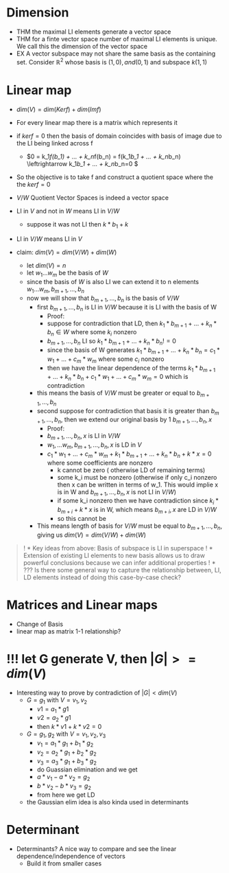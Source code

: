 # Dimension
* THM the maximal LI elements generate a vector space
* THM for a finte vector space number of maximal LI elements is unique. We call this the dimension of the vector space
* EX A vector subspace may not share the same basis as the containing set. Consider $\mathbb{R}^2$ whose basis is $(1,0), and (0,1)$ and subspace $k(1,1)$

# Linear map
* $dim(V) = dim(Kerf) + dim(Imf)$
* For every linear map there is a matrix which represents it
* if $kerf={0}$ then the basis of domain coincides with basis of image due to the LI being linked across f
  * $0 = k_1*f(b_1) + ... + k_n*f(b_n) = f(k_1*b_1 + ... + k_n*b_n) \leftrightarrow k_1*b_1 + ... + k_n*b_n=0 $
* So the objective is to take f and construct a quotient space where the the $kerf={0}$
* $V/W$ Quotient Vector Spaces is indeed a vector space

* LI in $V$ and not in $W$ means LI in $V/W$
  * suppose it was not LI then $k*b_1+k$
* LI in $V/W$ means LI in $V$

* claim: $dim(V) = dim(V/W) + dim(W)$
  * let $dim(V)=n$
  * let $w_1 ... w_m$ be the basis of $W$
  * since the basis of $W$ is also LI we can extend it to n elements $w_1 ... w_m, b_{m+1}, ..., b_n$
  * now we will show that $b_{m+1}, ..., b_n$ is the basis of $V/W$
    * first $b_{m+1}, ..., b_n$ is LI in $V/W$ because it is LI with the basis of W 
      * Proof:
      * suppose for contradiction that LD, then $k_1*b_{m+1}+ ...+ k_n*b_n \in W$ where some $k_i$ nonzero
      * $b_{m+1}, ..., b_n$ LI so $k_1*b_{m+1}+ ...+ k_n*b_n != 0$
      * since the basis of W generates  $k_1*b_{m+1}+ ...+ k_n*b_n = c_1*w_1+...+c_m*w_m$ where some $c_i$ nonzero 
      * then we have the linear dependence of the terms $k_1*b_{m+1}+ ...+ k_n*b_n + c_1*w_1+...+c_m*w_m = 0$ which is contradiction
    * this means the basis of $V/W$ must be greater or equal to $b_{m+1}, ..., b_n$ 
    * second suppose for contradiction that basis it is greater than $b_{m+1}, ..., b_n$, then we extend our original basis by 1 $b_{m+1}, ..., b_n, x$
      * Proof:
      * $b_{m+1}, ..., b_n, x$ is LI in $V/W$
      * $w_1,...w_m, b_{m+1}, ..., b_n, x$ is LD in $V$
      * $c_1*w_1 +... + c_m*w_m  + k_1*b_{m+1} + ... + k_n*b_n + k*x = 0$ where some coefficients are nonzero
        * k cannot be zero ( otherwise LD of remaining terms)
        * some k_i must be nonzero (otherwise if only c_i nonzero then x can be written in terms of w_1. This would implie x is in W and $b_{m+1}, ..., b_n, x$ is not LI in $V/W$)
        * if some k_i nonzero then we have contradiction since $k_i*b_{m+i} + k*x$ is in W, which means $b_{m+i}, x$ are LD in $V/W$
        * so this cannot be
    * This means length of basis for $V/W$ must be equal to $b_{m+1}, ..., b_n$, giving us $dim(V) = dim(V/W) + dim(W)$

>! * Key ideas from above: Basis of subspace is LI in superspace
>! * Extension of existing LI elements to new basis allows us to draw powerful conclusions because we can infer additional properties 
>! * ??? Is there some general way to capture the relationship between, LI, LD elements instead of doing this case-by-case check?


# Matrices and Linear maps
* Change of Basis
* linear map as matrix 1-1 relationship?

# !!! let G generate V, then $|G|>=dim(V)$
* Interesting way to prove by contradiction of $|G|<dim(V)$
  * $G={g_1}$ with $V={v_1, v_2}$
    * $v1=a_1*g1$
    * $v2=a_2*g1$
    * then $k*v1+k*v2=0$
  * $G={g_1, g_2}$ with $V={v_1, v_2, v_3}$
    * $v_1=a_1*g_1 + b_1*g_2$
    * $v_2=a_2*g_1 + b_2*g_2$
    * $v_3=a_3*g_1 + b_3*g_2$
    * do Guassian elimination and we get
    * $a*v_1-a*v_2 = g_2$
    * $b*v_2-b*v_3 = g_2$
    * from here we get LD
  * the Gaussian elim idea is also kinda used in determinants

# Determinant
* Determinants? A nice way to compare and see the linear dependence/independence of vectors
  * Build it from smaller cases
